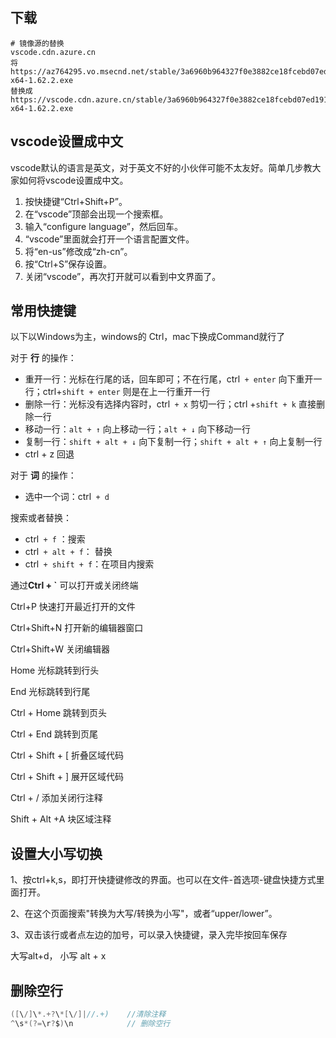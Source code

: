 ## 下载
~~~shell
# 镜像源的替换
vscode.cdn.azure.cn
将
https://az764295.vo.msecnd.net/stable/3a6960b964327f0e3882ce18fcebd07ed191b316/VSCodeUserSetup-x64-1.62.2.exe
替换成
https://vscode.cdn.azure.cn/stable/3a6960b964327f0e3882ce18fcebd07ed191b316/VSCodeUserSetup-x64-1.62.2.exe
~~~

## vscode设置成中文

vscode默认的语言是英文，对于英文不好的小伙伴可能不太友好。简单几步教大家如何将vscode设置成中文。

1. 按快捷键“Ctrl+Shift+P”。
2. 在“vscode”顶部会出现一个搜索框。
3. 输入“configure language”，然后回车。
4. “vscode”里面就会打开一个语言配置文件。
5. 将“en-us”修改成“zh-cn”。
6. 按“Ctrl+S”保存设置。
7. 关闭“vscode”，再次打开就可以看到中文界面了。

## 常用快捷键

以下以Windows为主，windows的 Ctrl，mac下换成Command就行了

对于 **行** 的操作：

- 重开一行：光标在行尾的话，回车即可；不在行尾，ctrl` + enter` 向下重开一行；ctrl+`shift + enter` 则是在上一行重开一行
- 删除一行：光标没有选择内容时，ctrl` + x` 剪切一行；ctrl +`shift + k` 直接删除一行
- 移动一行：`alt + ↑` 向上移动一行；`alt + ↓` 向下移动一行
- 复制一行：`shift + alt + ↓` 向下复制一行；`shift + alt + ↑` 向上复制一行
- ctrl + z 回退

对于 **词** 的操作：

- 选中一个词：ctrl` + d`

搜索或者替换：

- ctrl` + f` ：搜索
- ctrl` + alt + f`： 替换
- ctrl` + shift + f`：在项目内搜索

通过**Ctrl + `** 可以打开或关闭终端

Ctrl+P 快速打开最近打开的文件

Ctrl+Shift+N 打开新的编辑器窗口

Ctrl+Shift+W 关闭编辑器

Home 光标跳转到行头

End 光标跳转到行尾

Ctrl + Home 跳转到页头

Ctrl + End 跳转到页尾

Ctrl + Shift + [ 折叠区域代码

Ctrl + Shift + ] 展开区域代码

Ctrl + / 添加关闭行注释

Shift + Alt +A 块区域注释

## 设置大小写切换

1、按ctrl+k,s，即打开快捷键修改的界面。也可以在文件-首选项-键盘快捷方式里面打开。

2、在这个页面搜索"转换为大写/转换为小写"，或者“upper/lower”。

3、双击该行或者点左边的加号，可以录入快捷键，录入完毕按回车保存

大写alt+d， 小写 alt + x

## 删除空行

~~~java
([\/]\*.+?\*[\/]|//.+)    //清除注释
^\s*(?=\r?$)\n            // 删除空行
~~~

